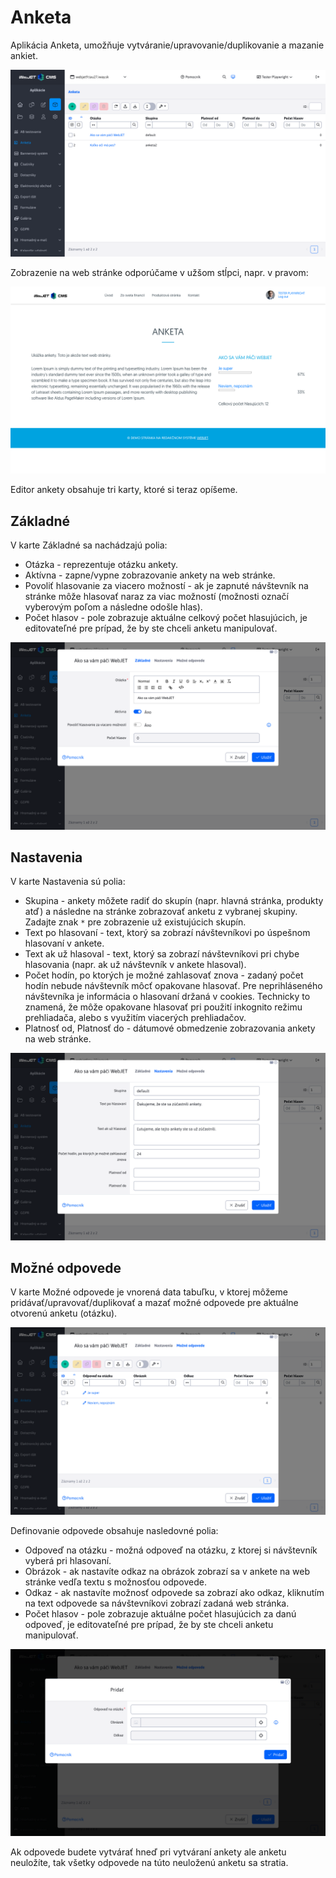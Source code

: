# Anketa

Aplikácia Anketa, umožňuje vytváranie/upravovanie/duplikovanie a mazanie ankiet.

![](inquiry-dataTable.png)

Zobrazenie na web stránke odporúčame v užšom stĺpci, napr. v pravom:

![](inquiry-example.png)

Editor ankety obsahuje tri karty, ktoré si teraz opíšeme.

## Základné

V karte Základné sa nachádzajú polia:

- Otázka - reprezentuje otázku ankety.
- Aktívna - zapne/vypne zobrazovanie ankety na web stránke.
- Povoliť hlasovanie za viacero možností - ak je zapnuté návštevník na stránke môže hlasovať naraz za viac možností (možnosti označí vyberovým poľom a následne odošle hlas).
- Počet hlasov - pole zobrazuje aktuálne celkový počet hlasujúcich, je editovateľné pre prípad, že by ste chceli anketu manipulovať.

![](inquiry-editor_basic.png)

## Nastavenia

V karte Nastavenia sú polia:

- Skupina - ankety môžete radiť do skupín (napr. hlavná stránka, produkty atď) a následne na stránke zobrazovať anketu z vybranej skupiny. Zadajte znak ```*``` pre zobrazenie už existujúcich skupín.
- Text po hlasovaní - text, ktorý sa zobrazí návštevníkovi po úspešnom hlasovaní v ankete.
- Text ak už hlasoval - text, ktorý sa zobrazí návštevníkovi pri chybe hlasovania (napr. ak už návštevník v ankete hlasoval).
- Počet hodín, po ktorých je možné zahlasovať znova - zadaný počet hodín nebude návštevník môcť opakovane hlasovať. Pre neprihláseného návštevníka je informácia o hlasovaní držaná v cookies. Technicky to znamená, že môže opakovane hlasovať pri použití inkognito režimu prehliadača, alebo s využitím viacerých prehliadačov.
- Platnosť od, Platnosť do - dátumové obmedzenie zobrazovania ankety na web stránke.

![](inquiry-editor_advanced.png)

## Možné odpovede

V karte Možné odpovede je vnorená data tabuľku, v ktorej môžeme pridávať/upravovať/duplikovať a mazať možné odpovede pre aktuálne otvorenú anketu (otázku).

![](inquiry-editor_answers.png)

Definovanie odpovede obsahuje nasledovné polia:

- Odpoveď na otázku - možná odpoveď na otázku, z ktorej si návštevník vyberá pri hlasovaní.
- Obrázok - ak nastavíte odkaz na obrázok zobrazí sa v ankete na web stránke vedľa textu s možnosťou odpovede.
- Odkaz - ak nastavíte možnosť odpovede sa zobrazí ako odkaz, kliknutím na text odpovede sa návštevníkovi zobrazí zadaná web stránka.
- Počet hlasov - pole zobrazuje aktuálne počet hlasujúcich za danú odpoveď, je editovateľné pre prípad, že by ste chceli anketu manipulovať.

![](inquiry-answers_editor.png)

Ak odpovede budete vytvárať hneď pri vytváraní ankety ale anketu neuložíte, tak všetky odpovede na túto neuloženú anketu sa stratia.